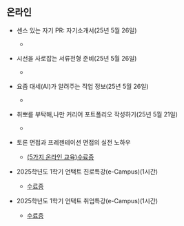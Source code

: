   ## 온라인
   * 센스 있는 자기 PR: 자기소개서(25년 5월 26일)
     
     *
   * 시선을 사로잡는 서류전형 준비(25년 5월 26일)
     
     * 
   * 요즘 대세(AI)가 알려주는 직업 정보(25년 5월 26일)
     
     *
   * 취뽀를 부탁해,나만 커리어 포트폴리오 작성하기(25년 5월 21일)
     
      * 
   * 토론 면접과 프레젠테이션 면접의 실전 노하우
     
      * 
        [(5가지 온라인 교육)수료증](./online1.pdf)

   * 2025학년도 1학기 언택트 진로특강(e-Campus)(1시간)
   
     * [수료증](./online2.pdf)
   
   * 2025학년도 1학기 언택트 취업특강(e-Campus)(1시간)
   
     * [수료증](./online3.pdf)

  
